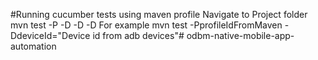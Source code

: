 #Running cucumber tests using maven profile
Navigate to Project folder 
mvn test -P<maven profile name> -D<deviceId> -D<platformName> -D<platformVersion>
For example
mvn test -PprofileIdFromMaven -DdeviceId="Device id from adb devices"# odbm-native-mobile-app-automation
